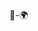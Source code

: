 :clown_face:-:earth_africa:

<!---
s2i-schelle/s2i-schelle is a ✨ special ✨ repository because its `README.md` (this file) appears on your GitHub profile.
You can click the Preview link to take a look at your changes.
--->
